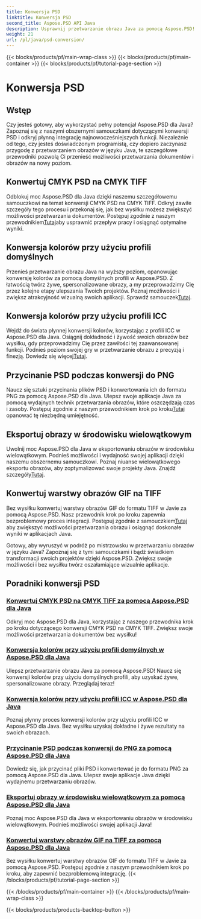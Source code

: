 ```yaml
---
title: Konwersja PSD
linktitle: Konwersja PSD
second_title: Aspose.PSD API Java
description: Usprawnij przetwarzanie obrazu Java za pomocą Aspose.PSD! Dowiedz się, jak konwertować CMYK PSD na CMYK TIFF, wzorcową konwersję kolorów, przycinać pliki PSD i nie tylko.
weight: 21
url: /pl/java/psd-conversion/
---
```


{{< blocks/products/pf/main-wrap-class >}}
{{< blocks/products/pf/main-container >}}
{{< blocks/products/pf/tutorial-page-section >}}

# Konwersja PSD

## Wstęp

Czy jesteś gotowy, aby wykorzystać pełny potencjał Aspose.PSD dla Java? Zapoznaj się z naszymi obszernymi samouczkami dotyczącymi konwersji PSD i odkryj płynną integrację najnowocześniejszych funkcji. Niezależnie od tego, czy jesteś doświadczonym programistą, czy dopiero zaczynasz przygodę z przetwarzaniem obrazów w języku Java, te szczegółowe przewodniki pozwolą Ci przenieść możliwości przetwarzania dokumentów i obrazów na nowy poziom.

## Konwertuj CMYK PSD na CMYK TIFF
 Odblokuj moc Aspose.PSD dla Java dzięki naszemu szczegółowemu samouczkowi na temat konwersji CMYK PSD na CMYK TIFF. Odkryj zawiłe szczegóły tego procesu i przekonaj się, jak bez wysiłku możesz zwiększyć możliwości przetwarzania dokumentów. Postępuj zgodnie z naszym przewodnikiem[Tutaj](./cmyk-psd-to-cmyk-tiff/)aby usprawnić przepływ pracy i osiągnąć optymalne wyniki.

## Konwersja kolorów przy użyciu profili domyślnych
 Przenieś przetwarzanie obrazu Java na wyższy poziom, opanowując konwersję kolorów za pomocą domyślnych profili w Aspose.PSD. Z łatwością twórz żywe, spersonalizowane obrazy, a my przeprowadzimy Cię przez kolejne etapy ulepszania Twoich projektów. Poznaj możliwości i zwiększ atrakcyjność wizualną swoich aplikacji. Sprawdź samouczek[Tutaj](./color-conversion-default-profiles/).

## Konwersja kolorów przy użyciu profili ICC
 Wejdź do świata płynnej konwersji kolorów, korzystając z profili ICC w Aspose.PSD dla Java. Osiągnij dokładność i żywość swoich obrazów bez wysiłku, gdy przeprowadzimy Cię przez zawiłości tej zaawansowanej funkcji. Podnieś poziom swojej gry w przetwarzanie obrazu z precyzją i finezją. Dowiedz się więcej[Tutaj](./color-conversion-icc-profiles/).

## Przycinanie PSD podczas konwersji do PNG
Naucz się sztuki przycinania plików PSD i konwertowania ich do formatu PNG za pomocą Aspose.PSD dla Java. Ulepsz swoje aplikacje Java za pomocą wydajnych technik przetwarzania obrazów, które oszczędzają czas i zasoby. Postępuj zgodnie z naszym przewodnikiem krok po kroku[Tutaj](./cropping-psd-converting-png/) opanować tę niezbędną umiejętność.

## Eksportuj obrazy w środowisku wielowątkowym
 Uwolnij moc Aspose.PSD dla Java w eksportowaniu obrazów w środowisku wielowątkowym. Podnieś możliwości i wydajność swojej aplikacji dzięki naszemu obszernemu samouczkowi. Poznaj niuanse wielowątkowego eksportu obrazów, aby zoptymalizować swoje projekty Java. Znajdź szczegóły[Tutaj](./export-images-multi-thread/).

## Konwertuj warstwy obrazów GIF na TIFF
 Bez wysiłku konwertuj warstwy obrazów GIF do formatu TIFF w Javie za pomocą Aspose.PSD. Nasz przewodnik krok po kroku zapewnia bezproblemowy proces integracji. Postępuj zgodnie z samouczkiem[Tutaj](./gif-image-layers-to-tiff/) aby zwiększyć możliwości przetwarzania obrazu i osiągnąć doskonałe wyniki w aplikacjach Java.

Gotowy, aby wyruszyć w podróż po mistrzowsku w przetwarzaniu obrazów w języku Java? Zapoznaj się z tymi samouczkami i bądź świadkiem transformacji swoich projektów dzięki Aspose.PSD. Zwiększ swoje możliwości i bez wysiłku twórz oszałamiające wizualnie aplikacje. 
## Poradniki konwersji PSD
### [Konwertuj CMYK PSD na CMYK TIFF za pomocą Aspose.PSD dla Java](./cmyk-psd-to-cmyk-tiff/)
Odkryj moc Aspose.PSD dla Java, korzystając z naszego przewodnika krok po kroku dotyczącego konwersji CMYK PSD na CMYK TIFF. Zwiększ swoje możliwości przetwarzania dokumentów bez wysiłku!
### [Konwersja kolorów przy użyciu profili domyślnych w Aspose.PSD dla Java](./color-conversion-default-profiles/)
Ulepsz przetwarzanie obrazu Java za pomocą Aspose.PSD! Naucz się konwersji kolorów przy użyciu domyślnych profili, aby uzyskać żywe, spersonalizowane obrazy. Przeglądaj teraz!
### [Konwersja kolorów przy użyciu profili ICC w Aspose.PSD dla Java](./color-conversion-icc-profiles/)
Poznaj płynny proces konwersji kolorów przy użyciu profili ICC w Aspose.PSD dla Java. Bez wysiłku uzyskaj dokładne i żywe rezultaty na swoich obrazach.
### [Przycinanie PSD podczas konwersji do PNG za pomocą Aspose.PSD dla Java](./cropping-psd-converting-png/)
Dowiedz się, jak przycinać pliki PSD i konwertować je do formatu PNG za pomocą Aspose.PSD dla Java. Ulepsz swoje aplikacje Java dzięki wydajnemu przetwarzaniu obrazów.
### [Eksportuj obrazy w środowisku wielowątkowym za pomocą Aspose.PSD dla Java](./export-images-multi-thread/)
Poznaj moc Aspose.PSD dla Java w eksportowaniu obrazów w środowisku wielowątkowym. Podnieś możliwości swojej aplikacji Java!
### [Konwertuj warstwy obrazów GIF na TIFF za pomocą Aspose.PSD dla Java](./gif-image-layers-to-tiff/)
Bez wysiłku konwertuj warstwy obrazów GIF do formatu TIFF w Javie za pomocą Aspose.PSD. Postępuj zgodnie z naszym przewodnikiem krok po kroku, aby zapewnić bezproblemową integrację.
{{< /blocks/products/pf/tutorial-page-section >}}

{{< /blocks/products/pf/main-container >}}
{{< /blocks/products/pf/main-wrap-class >}}

{{< blocks/products/products-backtop-button >}}

